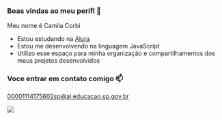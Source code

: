 ### Boas vindas ao meu perifl 🍒

Meu nome é Camila Corbi 

- Estou estudando na [Alura](https://www.alura.com.br)
- Estou me desenvolvendo na linguagem JavaScript
- Utilizo esse espaço para minha organização e compartilhamentos dos meus projetos desenvolvidos

### Voce entrar em contato comigo 📫

00001114175602sp@al.educacao.sp.gov.br


![](https://media1.tenor.com/m/Krm6VNx1QjMAAAAd/ronaldo-siuuu-siuuu.gif)
